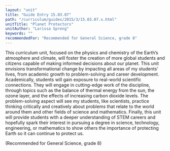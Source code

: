```yaml
---
layout: "unit"
title: "Guide Entry 15.03.07"
path: "/curriculum/guides/2015/3/15.03.07.x.html"
unitTitle: "Planet Protectors"
unitAuthor: "Larissa Spreng"
keywords: ""
recommendedFor: "Recommended for General Science, grade 8"
---
```

<main>
<p>
This curriculum unit, focused on the physics and chemistry of the Earth’s atmosphere and climate, will foster the creation of more global students and citizens capable of making informed decisions about our planet. This unit envisions transformational change by impacting all areas of my students’ lives, from academic growth to problem-solving and career development. Academically, students will gain exposure to real-world scientific connections. They will engage in cutting-edge work of the discipline, through topics such as the balance of thermal energy from the sun, the ozone layer, and the effects of increasing carbon dioxide levels. The problem-solving aspect will see my students, like scientists, practice thinking critically and creatively about problems that relate to the world around them and other fields of science and mathematics. Finally, this unit will provide students with a deeper understanding of STEM careers and hopefully spark their interest in pursuing a degree in science, technology, engineering, or mathematics to show others the importance of protecting Earth so it can continue to protect us.
</p>
<p>
(Recommended for General Science, grade 8)
</p>
</main>